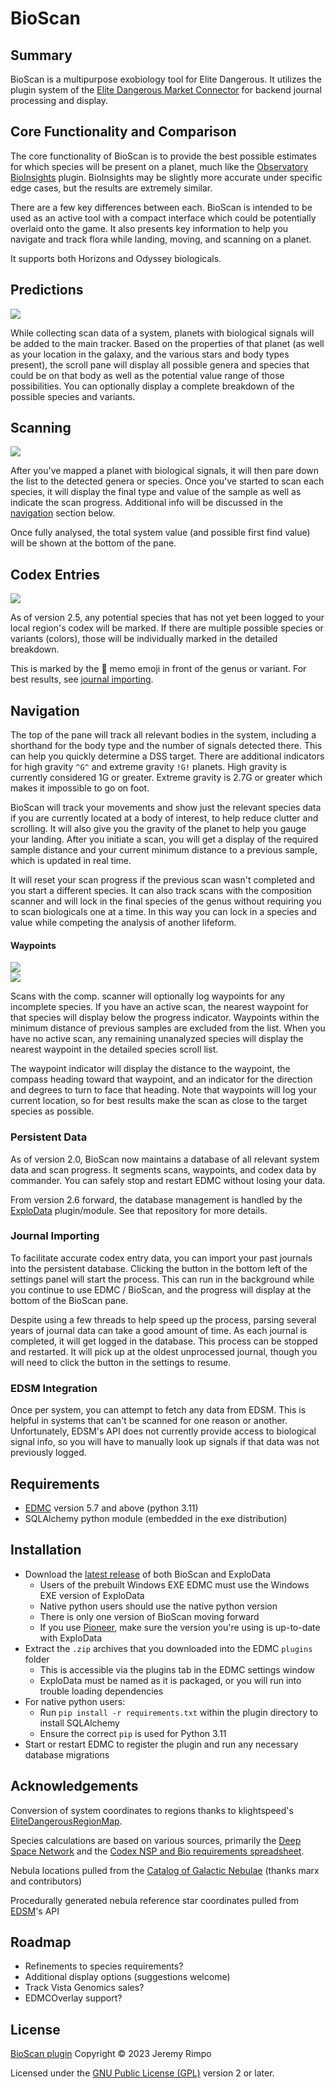 # BioScan

## Summary

BioScan is a multipurpose exobiology tool for Elite Dangerous. It utilizes the plugin system of the [Elite Dangerous
Market Connector][EDMC] for backend journal processing and display.

## Core Functionality and Comparison

The core functionality of BioScan is to provide the best possible estimates for which species will be present on a
planet, much like the [Observatory] [BioInsights] plugin. BioInsights may be slightly more accurate under specific edge
cases, but the results are extremely similar.

There are a few key differences between each. BioScan is intended to be used as an active tool with a compact
interface which could be potentially overlaid onto the game. It also presents key information to help you navigate and
track flora while landing, moving, and scanning on a planet.

It supports both Horizons and Odyssey biologicals.

## Predictions

<img src="BioScan-FSS.png">

While collecting scan data of a system, planets with biological signals will be added to the main tracker. Based on the
properties of that planet (as well as your location in the galaxy, and the various stars and body types present), the
scroll pane will display all possible genera and species that could be on that body as well as the potential value range
of those possibilities. You can optionally display a complete breakdown of the possible species and variants.

## Scanning

<img src="BioScan-SAA-Prog-2.png">

After you've mapped a planet with biological signals, it will then pare down the list to the detected genera or species.
Once you've started to scan each species, it will display the final type and value of the sample as well as indicate the
scan progress. Additional info will be discussed in the [navigation](#navigation) section below.

Once fully analysed, the total system value (and possible first find value) will be shown at the bottom of the pane.

## Codex Entries

<img src="BioScan-Codex.png">

As of version 2.5, any potential species that has not yet been logged to your local region's codex will be marked. If
there are multiple possible species or variants (colors), those will be individually marked in the detailed breakdown.

This is marked by the 📝 memo emoji in front of the genus or variant. For best results,
see [journal importing](#journal-importing).

## Navigation

The top of the pane will track all relevant bodies in the system, including a shorthand for the body type and the number
of signals detected there. This can help you quickly determine a DSS target. There are additional indicators for high
gravity `^G^` and extreme gravity `!G!` planets. High gravity is currently considered 1G or greater. Extreme gravity
is 2.7G or greater which makes it impossible to go on foot.

BioScan will track your movements and show just the relevant species data if you are currently located at a body of
interest, to help reduce clutter and scrolling. It will also give you the gravity of the planet to help you gauge your
landing. After you initiate a scan, you will get a display of the required sample distance and your current minimum
distance to a previous sample, which is updated in real time.

It will reset your scan progress if the previous scan wasn't completed and you start a different species. It can also
track scans with the composition scanner and will lock in the final species of the genus without requiring you to scan
biologicals one at a time. In this way you can lock in a species and value while competing the analysis of another
lifeform.

#### Waypoints

<img src="BioScan-Waypoints.png"><br><img src="BioScan-Active-Waypoint.png">

Scans with the comp. scanner will optionally log waypoints for any incomplete species. If you have an active scan, the
nearest waypoint for that species will display below the progress indicator. Waypoints within the minimum distance of
previous samples are excluded from the list. When you have no active scan, any remaining unanalyzed species will display
the nearest waypoint in the detailed species scroll list.

The waypoint indicator will display the distance to the waypoint, the compass heading toward that waypoint, and an
indicator for the direction and degrees to turn to face that heading. Note that waypoints will log your current
location, so for best results make the scan as close to the target species as possible.

### Persistent Data

As of version 2.0, BioScan now maintains a database of all relevant system data and scan progress. It segments scans,
waypoints, and codex data by commander. You can safely stop and restart EDMC without losing your data.

From version 2.6 forward, the database management is handled by the [ExploData] plugin/module. See that repository for
more details.

### Journal Importing

To facilitate accurate codex entry data, you can import your past journals into the persistent database. Clicking the
button in the bottom left of the settings panel will start the process. This can run in the background while you
continue to use EDMC / BioScan, and the progress will display at the bottom of the BioScan pane.

Despite using a few threads to help speed up the process, parsing several years of journal data can take a good amount
of time. As each journal is completed, it will get logged in the database. This process can be stopped and restarted. It
will pick up at the oldest unprocessed journal, though you will need to click the button in the settings to resume.

### EDSM Integration

Once per system, you can attempt to fetch any data from EDSM. This is helpful in systems that can't be scanned for one
reason or another. Unfortunately, EDSM's API does not currently provide access to biological signal info, so you will
have to manually look up signals if that data was not previously logged.

## Requirements
* [EDMC] version 5.7 and above (python 3.11)
* SQLAlchemy python module (embedded in the exe distribution)

## Installation

* Download the [latest release] of both BioScan and ExploData
  * Users of the prebuilt Windows EXE EDMC must use the Windows EXE version of ExploData
  * Native python users should use the native python version
  * There is only one version of BioScan moving forward
  * If you use [Pioneer], make sure the version you're using is up-to-date with ExploData
* Extract the `.zip` archives that you downloaded into the EDMC `plugins` folder
  * This is accessible via the plugins tab in the EDMC settings window
  * ExploData must be named as it is packaged, or you will run into trouble loading dependencies
* For native python users:
  * Run `pip install -r requirements.txt` within the plugin directory to install SQLAlchemy
  * Ensure the correct `pip` is used for Python 3.11
* Start or restart EDMC to register the plugin and run any necessary database migrations

## Acknowledgements

Conversion of system coordinates to regions thanks to klightspeed's [EliteDangerousRegionMap].

Species calculations are based on various sources, primarily the 
[Deep Space Network] and the
[Codex NSP and Bio requirements spreadsheet][Bio req spreadsheet].

Nebula locations pulled from the [Catalog of Galactic Nebulae] (thanks marx and contributors)

Procedurally generated nebula reference star coordinates pulled from [EDSM]'s API

## Roadmap

* Refinements to species requirements?
* Additional display options (suggestions welcome)
* Track Vista Genomics sales?
* EDMCOverlay support?

## License

[BioScan plugin][BioScan] Copyright © 2023 Jeremy Rimpo

Licensed under the [GNU Public License (GPL)][GPLv2] version 2 or later.

[EDMC]: https://github.com/EDCD/EDMarketConnector/wiki
[EDSM]: https://www.edsm.net/
[Deep Space Network]: https://ed-dsn.net/
[Bio req spreadsheet]: https://docs.google.com/spreadsheets/d/1nV_UD_0kIxkWAHhAqvf62ILHpbYzdZpJ53CqPHn3qlA/
[EliteDangerousRegionMap]: https://github.com/klightspeed/EliteDangerousRegionMap/
[Catalog of Galactic Nebulae]: https://forums.frontier.co.uk/threads/catalogue-of-galactic-nebulae-submit-your-planetary-nebulae.511743/
[BioScan]: https://github.com/Silarn/EDMC-BioScan
[Pioneer]: https://github.com/Silarn/EDMC-Pioneer
[ExploData]: https://github.com/Silarn/EDMC-ExploData
[Observatory]: https://github.com/Xjph/ObservatoryCore
[BioInsights]: https://edjp.colacube.net/observatory
[latest release]: https://github.com/Silarn/EDMC-BioScan/releases/latest
[GPLv2]: http://www.gnu.org/licenses/gpl-2.0.html
